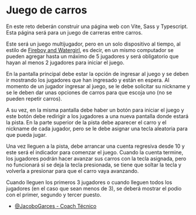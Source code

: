 # Juego de carros
En este reto deberán construir una página web con Vite, Sass y Typescript. Esta página será para un juego de carreras entre carros.

Este será un juego multijugador, pero en un solo dispositivo al tiempo, al estilo de [Fireboy and Watergirl](https://youtu.be/og0inOdAh8w?si=pqMo69RGJ58VRq1Y), es decir, en un mismo computador se pueden agregar hasta un máximo de 5 jugadores y será obligatorio que hayan al menos 2 jugadores para iniciar el juego.

En la pantalla principal debe estar la opción de ingresar al juego y se deben ir mostrando los jugadores que han ingresado y están en espera. Al momento de un jugador ingresar al juego, se le debe solicitar su nickname y se le deben dar unas opciones de carros para que escoja uno (no se pueden repetir carros).

A su vez, en la misma pantalla debe haber un botón para iniciar el juego y este botón debe redirigir a los jugadores a una nueva pantalla donde estará la pista. En la parte superior de la pista debe aparecer el carro y el nickname de cada jugador, pero se le debe asignar una tecla aleatoria para que pueda jugar.

Una vez lleguen a la pista, debe arrancar una cuenta regresiva desde 10 y este será el indicador para comenzar el juego. Cuando la cuenta termine, los jugadores podrán hacer avanzar sus carros con la tecla asignada, pero no funcionará si se deja la tecla presionada, se tiene que soltar la tecla y volverla a presionar para que el carro vaya avanzando.

Cuando lleguen los primeros 3 jugadores o cuando lleguen todos los jugadores (en el caso que sean menos de 3), se deberá mostrar el podio con el primer, segundo y tercer puesto.

- [@JacoboGarces - Coach Técnico](https://www.github.com/jacobogarces)
